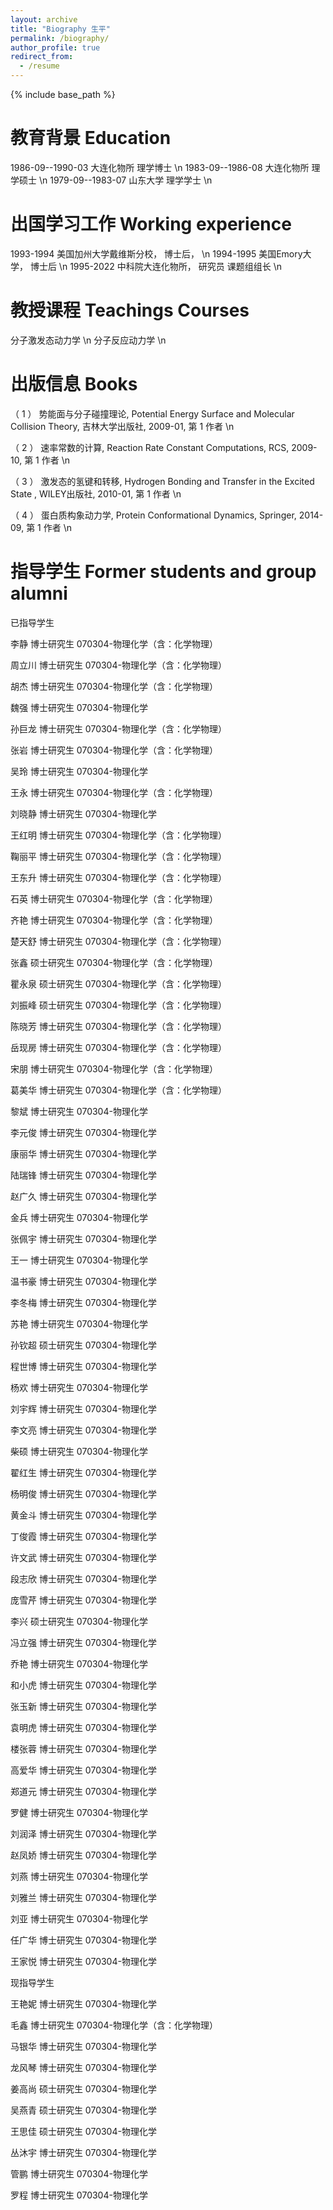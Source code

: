 ```yaml
---
layout: archive
title: "Biography 生平"
permalink: /biography/
author_profile: true
redirect_from:
  - /resume
---
```


{% include base_path %}

教育背景 Education
======
1986-09--1990-03   大连化物所   理学博士 \n
1983-09--1986-08   大连化物所   理学硕士 \n
1979-09--1983-07   山东大学   理学学士 \n

出国学习工作 Working experience
======
1993-1994  美国加州大学戴维斯分校，  博士后， \n
1994-1995 美国Emory大学，  博士后 \n
1995-2022 中科院大连化物所， 研究员 课题组组长 \n

教授课程 Teachings Courses
======
分子激发态动力学 \n
分子反应动力学 \n

出版信息 Books
======
（ 1 ） 势能面与分子碰撞理论, Potential Energy Surface and Molecular Collision Theory, 吉林大学出版社, 2009-01, 第 1 作者 \n

（ 2 ） 速率常数的计算, Reaction Rate Constant Computations, RCS, 2009-10, 第 1 作者 \n

（ 3 ） 激发态的氢键和转移, Hydrogen Bonding and Transfer in the Excited State , WILEY出版社, 2010-01, 第 1 作者 \n

（ 4 ） 蛋白质构象动力学, Protein Conformational Dynamics, Springer, 2014-09, 第 1 作者 \n

指导学生 Former students and group alumni
======

已指导学生

李静  博士研究生  070304-物理化学（含：化学物理）  

周立川  博士研究生  070304-物理化学（含：化学物理）  

胡杰  博士研究生  070304-物理化学（含：化学物理）  

魏强  博士研究生  070304-物理化学  

孙巨龙  博士研究生  070304-物理化学（含：化学物理）  

张岩  博士研究生  070304-物理化学（含：化学物理）  

吴玲  博士研究生  070304-物理化学  

王永  博士研究生  070304-物理化学（含：化学物理）  

刘晓静  博士研究生  070304-物理化学  

王红明  博士研究生  070304-物理化学（含：化学物理）  

鞠丽平  博士研究生  070304-物理化学（含：化学物理）  

王东升  博士研究生  070304-物理化学（含：化学物理）  

石英  博士研究生  070304-物理化学（含：化学物理）  

齐艳  博士研究生  070304-物理化学（含：化学物理）  

楚天舒  博士研究生  070304-物理化学（含：化学物理）  

张鑫  硕士研究生  070304-物理化学（含：化学物理）  

瞿永泉  硕士研究生  070304-物理化学（含：化学物理）  

刘振峰  硕士研究生  070304-物理化学（含：化学物理）  

陈晓芳  博士研究生  070304-物理化学（含：化学物理）  

岳现房  博士研究生  070304-物理化学（含：化学物理）  

宋朋  博士研究生  070304-物理化学（含：化学物理）  

葛美华  博士研究生  070304-物理化学（含：化学物理）  

黎斌  博士研究生  070304-物理化学  

李元俊  博士研究生  070304-物理化学  

康丽华  博士研究生  070304-物理化学  

陆瑞锋  博士研究生  070304-物理化学  

赵广久  博士研究生  070304-物理化学  

金兵  博士研究生  070304-物理化学  

张佩宇  博士研究生  070304-物理化学  

王一  博士研究生  070304-物理化学  

温书豪  博士研究生  070304-物理化学  

李冬梅  博士研究生  070304-物理化学  

苏艳  博士研究生  070304-物理化学  

孙钦超  硕士研究生  070304-物理化学  

程世博  博士研究生  070304-物理化学  

杨欢  博士研究生  070304-物理化学  

刘宇辉  博士研究生  070304-物理化学  

李文亮  博士研究生  070304-物理化学  

柴硕  博士研究生  070304-物理化学  

翟红生  博士研究生  070304-物理化学  

杨明俊  博士研究生  070304-物理化学  

黄金斗  博士研究生  070304-物理化学  

丁俊霞  博士研究生  070304-物理化学  

许文武  博士研究生  070304-物理化学  

段志欣  博士研究生  070304-物理化学  

庞雪芹  博士研究生  070304-物理化学  

李兴  硕士研究生  070304-物理化学  

冯立强  博士研究生  070304-物理化学  

乔艳  博士研究生  070304-物理化学  

和小虎  博士研究生  070304-物理化学  

张玉新  博士研究生  070304-物理化学  

袁明虎  博士研究生  070304-物理化学  

楼张蓉  博士研究生  070304-物理化学  

高爱华  博士研究生  070304-物理化学  

郑道元  博士研究生  070304-物理化学  

罗健  博士研究生  070304-物理化学  

刘润泽  博士研究生  070304-物理化学  

赵凤娇  博士研究生  070304-物理化学  

刘燕  博士研究生  070304-物理化学  

刘雅兰  博士研究生  070304-物理化学  

刘亚  博士研究生  070304-物理化学  

任广华  博士研究生  070304-物理化学  

王家悦  博士研究生  070304-物理化学  

现指导学生

王艳妮  博士研究生  070304-物理化学  

毛鑫  博士研究生  070304-物理化学（含：化学物理）  

马银华  博士研究生  070304-物理化学  

龙风琴  博士研究生  070304-物理化学  

姜高尚  硕士研究生  070304-物理化学  

吴燕青  硕士研究生  070304-物理化学  

王思佳  硕士研究生  070304-物理化学  

丛沐宇  博士研究生  070304-物理化学  

管鹏  博士研究生  070304-物理化学  

罗程  博士研究生  070304-物理化学  

